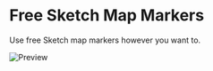 # Free Sketch Map Markers
Use free Sketch map markers however you want to.

![Preview](https://raw.githubusercontent.com/raneio/free-sketch-map-marker/master/preview.png "Preview")
